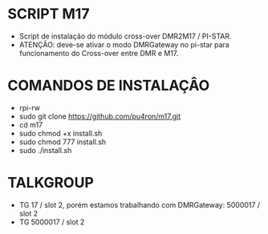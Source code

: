 # SCRIPT M17

* Script de instalação do módulo cross-over DMR2M17 / PI-STAR.
* ATENÇÂO: deve-se ativar o modo DMRGateway no pi-star para funcionamento do Cross-over entre DMR e M17.

# COMANDOS DE INSTALAÇÂO

* rpi-rw
* sudo git clone https://github.com/pu4ron/m17.git
* cd m17
* sudo chmod +x install.sh
* sudo chmod 777 install.sh
* sudo ./install.sh

# TALKGROUP

* TG 17 / slot 2, porém estamos trabalhando com DMRGateway: 5000017 / slot 2
* TG 5000017 / slot 2
